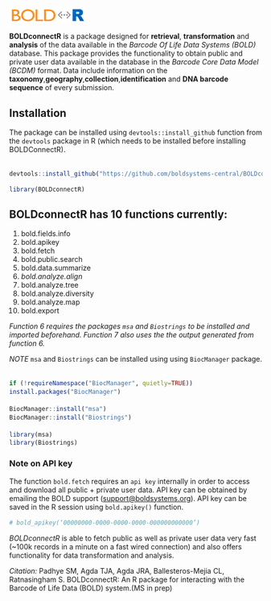 
<!-- README.md is generated from README.Rmd. Please edit that file -->

<img src="man/figures/boldconnectr_logo.png" width="30%" />

<!-- badges: start -->
<!-- badges: end -->

**BOLDconnectR** is a package designed for **retrieval**,
**transformation** and **analysis** of the data available in the
*Barcode Of Life Data Systems (BOLD)* database. This package provides
the functionality to obtain public and private user data available in
the database in the *Barcode Core Data Model (BCDM)* format. Data
include information on the
**taxonomy**,**geography**,**collection**,**identification** and **DNA
barcode sequence** of every submission.

## Installation

The package can be installed using `devtools::install_github` function
from the `devtools` package in R (which needs to be installed before
installing BOLDConnectR).

``` r

devtools::install_github("https://github.com/boldsystems-central/BOLDconnectR/tree/v0.0.1-beta")
```

``` r
library(BOLDconnectR)
```

## BOLDconnectR has 10 functions currently:

1.  bold.fields.info
2.  bold.apikey
3.  bold.fetch
4.  bold.public.search
5.  bold.data.summarize
6.  *bold.analyze.align*
7.  bold.analyze.tree
8.  bold.analyze.diversity
9.  bold.analyze.map
10. bold.export

*Function 6 requires the packages `msa` and `Biostrings` to be installed
and imported beforehand. Function 7 also uses the the output generated
from function 6.*

*NOTE* `msa` and `Biostrings` can be installed using using `BiocManager`
package.

``` r

if (!requireNamespace("BiocManager", quietly=TRUE))
install.packages("BiocManager")

BiocManager::install("msa")
BiocManager::install("Biostrings")

library(msa)
library(Biostrings)
```

### Note on API key

The function `bold.fetch` requires an `api key` internally in order to
access and download all public + private user data. API key can be
obtained by emailing the BOLD support (<support@boldsystems.org>). API
key can be saved in the R session using `bold.apikey()` function.

``` r
# bold_apikey(‘00000000-0000-0000-0000-000000000000’)
```

*BOLDconnectR* is able to fetch public as well as private user data very
fast (~100k records in a minute on a fast wired connection) and also
offers functionality for data transformation and analysis.

*Citation:* Padhye SM, Agda TJA, Agda JRA, Ballesteros-Mejia CL,
Ratnasingham S. BOLDconnectR: An R package for interacting with the
Barcode of Life Data (BOLD) system.(MS in prep)
